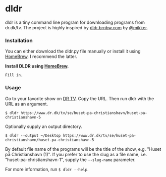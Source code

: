 # dldr

dldr is a tiny command line program for downloading programs from dr.dk/tv. The project is highly inspired by [dldr.brnbw.com](https://github.com/mikker/dldr.brnbw.com) by [@mikker](https://github.com/mikker).

### Installation

You can either download the dldr.py file manually or install it using [HomeBrew](http://brew.sh). I recommend the latter.

**Install DLDR using [HomeBrew](http://brew.sh).**

    Fill in.
 
### Usage

Go to your favorite show on [DR TV](https://www.dr.dk/tv/se/huset-pa-christianshavn/huset-pa-christianshavn-5). Copy the URL. Then run dldr with the URL as an argument.

    $ dldr https://www.dr.dk/tv/se/huset-pa-christianshavn/huset-pa-christianshavn-5

Optionally supply an output directory.

    $ dldr --output ~/Desktop https://www.dr.dk/tv/se/huset-pa-christianshavn/huset-pa-christianshavn-5

By default file name of the programs will be the title of the show, e.g. "Huset på Christianshavn (1)". If you prefer to use the slug as a file name, i.e. "huset-pa-christianshavn-1", supply the `--slug-name` parameter.

For more information, run `$ dldr --help`.